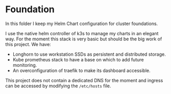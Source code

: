 # Foundation

In this folder I keep my Helm Chart configuration for cluster foundations.

I use the native helm controller of k3s to manage my charts in an elegant way. For the moment this stack is very basic but should be the big work of this project. We have:

- Longhorn to use workstation SSDs as persistent and distributed storage.
- Kube prometheus stack to have a base on which to add future monitoring. 
- An overconfiguration of traefik to make its dashboard accessible.

This project does not contain a dedicated DNS for the moment and ingress can be accessed by modifying the `/etc/hosts` file.
